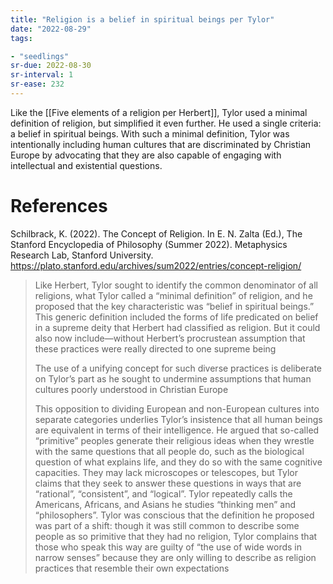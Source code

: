 ```yaml
---
title: "Religion is a belief in spiritual beings per Tylor"
date: "2022-08-29"
tags:

- "seedlings"
sr-due: 2022-08-30
sr-interval: 1
sr-ease: 232
---
```


Like the [[Five elements of a religion per Herbert]], Tylor used a minimal definition of religion, but simplified it even further. He used a single criteria: a belief in spiritual beings. With such a minimal definition, Tylor was intentionally including human cultures that are discriminated by Christian Europe by advocating that they are also capable of engaging with intellectual and existential questions.

# References

Schilbrack, K. (2022). The Concept of Religion. In E. N. Zalta (Ed.), The Stanford Encyclopedia of Philosophy (Summer 2022). Metaphysics Research Lab, Stanford University. https://plato.stanford.edu/archives/sum2022/entries/concept-religion/

> Like Herbert, Tylor sought to identify the common denominator of all religions, what Tylor called a “minimal definition” of religion, and he proposed that the key characteristic was “belief in spiritual beings.” This generic definition included the forms of life predicated on belief in a supreme deity that Herbert had classified as religion. But it could also now include—without Herbert’s procrustean assumption that these practices were really directed to one supreme being
> 
> The use of a unifying concept for such diverse practices is deliberate on Tylor’s part as he sought to undermine assumptions that human cultures poorly understood in Christian Europe
> 
> This opposition to dividing European and non-European cultures into separate categories underlies Tylor’s insistence that all human beings are equivalent in terms of their intelligence. He argued that so-called “primitive” peoples generate their religious ideas when they wrestle with the same questions that all people do, such as the biological question of what explains life, and they do so with the same cognitive capacities. They may lack microscopes or telescopes, but Tylor claims that they seek to answer these questions in ways that are “rational”, “consistent”, and “logical”. Tylor repeatedly calls the Americans, Africans, and Asians he studies “thinking men” and “philosophers”. Tylor was conscious that the definition he proposed was part of a shift: though it was still common to describe some people as so primitive that they had no religion, Tylor complains that those who speak this way are guilty of “the use of wide words in narrow senses” because they are only willing to describe as religion practices that resemble their own expectations